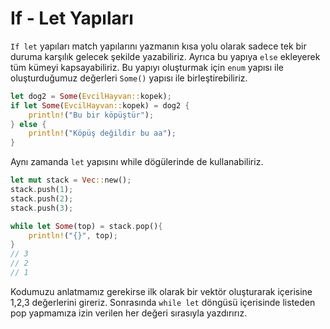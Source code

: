 # If - Let Yapıları

`If let` yapıları match yapılarını yazmanın kısa yolu olarak sadece tek bir duruma karşılık gelecek şekilde yazabiliriz. Ayrıca bu yapıya `else` ekleyerek tüm kümeyi kapsayabiliriz. Bu yapıyı oluşturmak için `enum` yapısı ile oluşturduğumuz değerleri `Some()` yapısı ile birleştirebiliriz.

```Rust
let dog2 = Some(EvcilHayvan::kopek);
if let Some(EvcilHayvan::kopek) = dog2 {
    println!("Bu bir köpüştür");
} else {
    println!("Köpüş değildir bu aa");
}
```

Aynı zamanda `let` yapısını while dögülerinde de kullanabiliriz.

```Rust
let mut stack = Vec::new();
stack.push(1);
stack.push(2);
stack.push(3);

while let Some(top) = stack.pop(){
    println!("{}", top); 
}
// 3
// 2
// 1
```

Kodumuzu anlatmamız gerekirse ilk olarak bir vektör oluşturarak içerisine 1,2,3 değerlerini gireriz. Sonrasında `while let` döngüsü içerisinde listeden pop yapmamıza izin verilen her değeri sırasıyla yazdırırız. 
